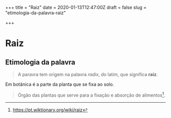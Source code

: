 +++
title = "Raiz"
date = 2020-01-13T12:47:00Z
draft = false
slug = "etimologia-da-palavra-raiz"

+++

# Raiz

## Etimologia da palavra

> A paravra tem origem na palavra *radix*, do latim, que significa **raiz**.

Em botânica é a parte da planta que se fixa ao solo.

> Órgão das plantas que serve para a fixação e absorção de alimentos[^1]. 


[^1]:https://pt.wiktionary.org/wiki/raiz